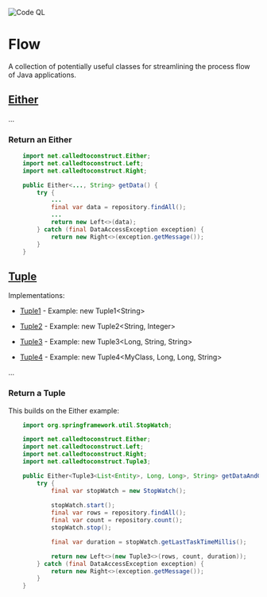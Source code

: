 ![Code QL](https://github.com/calledtoconstruct/flow/actions/workflows/codeql.yml/badge.svg)

# Flow

A collection of potentially useful classes for streamlining the process flow of Java applications.

## [Either](https://github.com/calledtoconstruct/flow/blob/main/flow/src/main/java/net/calledtoconstruct/Either.java)

...

### Return an Either

```java
    import net.calledtoconstruct.Either;
    import net.calledtoconstruct.Left;
    import net.calledtoconstruct.Right;

    public Either<..., String> getData() {
        try {
            ...
            final var data = repository.findAll();
            ...
            return new Left<>(data);
        } catch (final DataAccessException exception) {
            return new Right<>(exception.getMessage());
        }
    }
```

## [Tuple](https://github.com/calledtoconstruct/flow/blob/main/flow/src/main/java/net/calledtoconstruct/Tuple.java)

Implementations: 

* [Tuple1](https://github.com/calledtoconstruct/flow/blob/main/flow/src/main/java/net/calledtoconstruct/Tuple1.java) - Example: new Tuple1\<String\>

* [Tuple2](https://github.com/calledtoconstruct/flow/blob/main/flow/src/main/java/net/calledtoconstruct/Tuple2.java) - Example: new Tuple2\<String, Integer\>

* [Tuple3](https://github.com/calledtoconstruct/flow/blob/main/flow/src/main/java/net/calledtoconstruct/Tuple3.java) - Example: new Tuple3\<Long, String, String\>

* [Tuple4](https://github.com/calledtoconstruct/flow/blob/main/flow/src/main/java/net/calledtoconstruct/Tuple4.java) - Example: new Tuple4\<MyClass, Long, Long, String\>

...

### Return a Tuple

This builds on the Either example:

```java
    import org.springframework.util.StopWatch;

    import net.calledtoconstruct.Either;
    import net.calledtoconstruct.Left;
    import net.calledtoconstruct.Right;
    import net.calledtoconstruct.Tuple3;

    public Either<Tuple3<List<Entity>, Long, Long>, String> getDataAndCountTimed() {
        try {
            final var stopWatch = new StopWatch();
            
            stopWatch.start();
            final var rows = repository.findAll();
            final var count = repository.count();
            stopWatch.stop();

            final var duration = stopWatch.getLastTaskTimeMillis();

            return new Left<>(new Tuple3<>(rows, count, duration));
        } catch (final DataAccessException exception) {
            return new Right<>(exception.getMessage());
        }
    }
```
